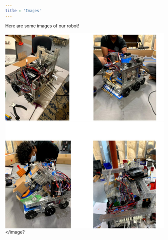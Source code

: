 ```yaml
---
title : 'Images'
---
```


Here are some images of our robot!

<image>![robot](/img/combinedrobot1.jpg)</image>
<image>![robot2](/img/combinedrobot2.jpg)</image?